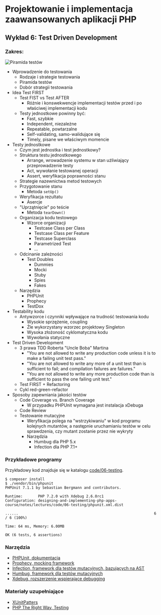# Projektowanie i implementacja zaawansowanych aplikacji PHP

## Wykład 6: Test Driven Development

### Zakres:

![Piramida testów](/notes/lectures/assets/06-testing/test-pyramind.png)

- Wprowadzenie do testowania
    - Rodzaje i strategie testowania
    - Piramida testów
    - Dobór strategii testowania 
- Idea Test FIRST
    - Test FIST vs Test AFTER
        - Różnie i konswekwencje implementacji testów przed i po właściwej implementacji kodu
    - Testy jednostkowe powinny być:
        - Fast, szybkie
        - Independent, niezależne
        - Repeatable, powtarzalne
        - Self-validating, samo-walidujące się
        - Timely, pisane we właściwym momencie
- Testy jednostkowe
    - Czym jest jednostka i test jednostkowy?
    - Struktura testu jednostkowego
        - Arrange, wrowadzenie systemu w stan użliwiający przeprowadzenie testy
        - Act, wywołanie testowanej operacji
        - Assert, weryfikacja poprawności stanu
    - Strategie nazewnictwa metod testowych
    - Przygotowanie stanu
      - Metoda `setUp()`
    - Weryfikacja rezultatu
        - Asercje
    - "Uprzątnięcie" po teście
      - Metoda `tearDown()`
    - Organizacja kodu testowego
        - Wzorce organizacji
            - Testcase Class per Class
            - Testcase Class per Feature
            - Testcase Superclass
            - Parametrized Test
            - ...
    - Odcinanie zależności
        - Test Doubles
            - Dummies
            - Mocki
            - Stuby
            - Spies
            - Fakes
    - Narzędzia
        - PHPUnit
        - Prophecy
        - TestDox
- Testability kodu
    - Antywzorce i czynniki wpływające na trudność testowania kodu
        - Wysokie sprzężenie, coupling
        - Źle wykorzystany wzorzec projektowy Singleton
        - Wysoka złożoność cyklomatyczna kodu
        - Wywołania statyczne
- Test Driven Development
    - 3 prawa TDD Roberta "Uncle Boba" Martina
        - "You are not allowed to write any production code unless it is to make a failing unit test pass."
        - "You are not allowed to write any more of a unit test than is sufficient to fail; and compilation failures are failures."
        - "You are not allowed to write any more production code than is sufficient to pass the one failing unit test."
    - Test FIRST + Refactoring
    - Cykl red-green-refactor
- Sposoby zapewniania jakości testów
  - Code Coverage vs. Branch Coverage
    - W przypadku PHPUnit wymagana jest instalacja xDebuga
  - Code Review
  - Testowanie mutacyjne
    - Weryfikacja polega na "wstrzykiwaniu" w kod programu kolejnych mutantów, a następnie uruchamianiu testów w celu sprawdzenia, czy mutant zostanie przez nie wykryty
    - Narzędzia
      - Humbug dla PHP 5.x
      - Infection dla PHP 7.1+
     
### Przykładowe programy

Przykładowy kod znajduje się w katalogu [code/06-testing](code/06-testing).

```
$ composer install
$ ./vendor/bin/phpunit
PHPUnit 7.1.1 by Sebastian Bergmann and contributors.

Runtime:       PHP 7.2.0 with Xdebug 2.6.0rc1
Configuration: designing-and-implementing-php-apps-course/notes/lectures/code/06-testing/phpunit.xml.dist

......                                                              6 / 6 (100%)

Time: 64 ms, Memory: 6.00MB

OK (6 tests, 6 assertions)
```


### Narzędzia

- [PHPUnit, dokumentacja](https://phpunit.readthedocs.io/en/latest/)
- [Prophecy, mocking framework](https://github.com/phpspec/prophecy)
- [Infection, framework dla testów mutacyjnych, bazujących na AST](https://github.com/infection/infection)
- [Humbug, framework dla testów mutacyjnych](https://github.com/humbug/humbug)
- [Xdebug, rozszerzenie wspierające debugging](https://xdebug.org)

### Materiały uzupełniające

- [XUnitPatters](http://xunitpatterns.com)
- [PHP The Right Way, Testing](http://www.phptherightway.com/#testing) 